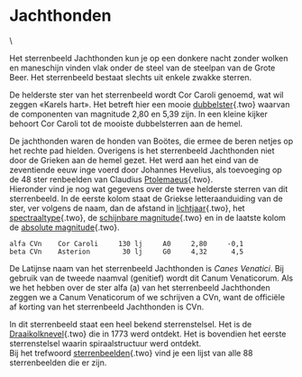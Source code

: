 # Jachthonden

\

Het sterrenbeeld Jachthonden kun je op een donkere nacht zonder wolken
en maneschijn vinden vlak onder de steel van de steelpan van de Grote
Beer. Het sterrenbeeld bestaat slechts uit enkele zwakke sterren.

De helderste ster van het sterrenbeeld wordt Cor Caroli genoemd, wat wil
zeggen «Karels hart». Het betreft hier een mooie
[dubbelster](dubbelst.html){.two} waarvan de componenten van magnitude
2,80 en 5,39 zijn. In een kleine kijker behoort Cor Caroli tot de
mooiste dubbelsterren aan de hemel.

De jachthonden waren de honden van Boötes, die ermee de beren netjes op
het rechte pad hielden. Overigens is het sterrenbeeld Jachthonden niet
door de Grieken aan de hemel gezet. Het werd aan het eind van de
zeventiende eeuw inge voerd door Johannes Hevelius, als toevoeging op de
48 ster renbeelden van Claudius [Ptolemaeus](ptolemae.html){.two}.\
Hieronder vind je nog wat gegevens over de twee helderste sterren van
dit sterrenbeeld. In de eerste kolom staat de Griekse letteraanduiding
van de ster, ver volgens de naam, dan de afstand in
[lichtjaar](lichtjaa.html){.two}, het
[spectraaltype](spectraa.html){.two}, de [schijnbare
magnitude](magnitud.html){.two} en in de laatste kolom de [absolute
magnitude](absolute.html){.two}.

    alfa CVn    Cor Caroli     130 lj     A0     2,80     -0,1 
    beta CVn    Asterion        30 lj     G0     4,32      4,5
     

De Latijnse naam van het sterrenbeeld Jachthonden is *Canes Venatici*.
Bij gebruik van de tweede naamval (genitief) wordt dit Canum
Venaticorum. Als we het hebben over de ster alfa (a) van het
sterrenbeeld Jachthonden zeggen we a Canum Venaticorum of we schrijven a
CVn, want de officiële af korting van het sterrenbeeld Jachthonden is
CVn.

In dit sterrenbeeld staat een heel bekend sterrenstelsel. Het is de
[Draaikolknevel](draaikol.html){.two} die in 1773 werd ontdekt. Het is
bovendien het eerste sterrenstelsel waarin spiraalstructuur werd
ontdekt.\
Bij het trefwoord [sterrenbeelden](sterrenb.html){.two} vind je een
lijst van alle 88 sterrenbeelden die er zijn.
